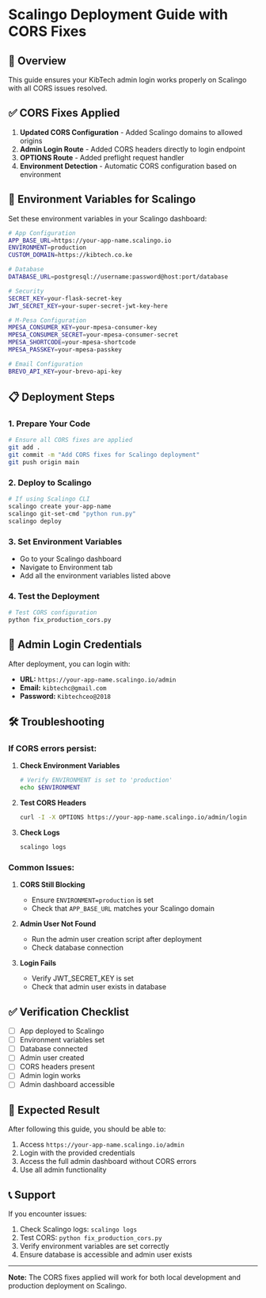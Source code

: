 # Scalingo Deployment Guide with CORS Fixes

## 🚀 Overview

This guide ensures your KibTech admin login works properly on Scalingo with all CORS issues resolved.

## ✅ CORS Fixes Applied

1. **Updated CORS Configuration** - Added Scalingo domains to allowed origins
2. **Admin Login Route** - Added CORS headers directly to login endpoint
3. **OPTIONS Route** - Added preflight request handler
4. **Environment Detection** - Automatic CORS configuration based on environment

## 🔧 Environment Variables for Scalingo

Set these environment variables in your Scalingo dashboard:

```bash
# App Configuration
APP_BASE_URL=https://your-app-name.scalingo.io
ENVIRONMENT=production
CUSTOM_DOMAIN=https://kibtech.co.ke

# Database
DATABASE_URL=postgresql://username:password@host:port/database

# Security
SECRET_KEY=your-flask-secret-key
JWT_SECRET_KEY=your-super-secret-jwt-key-here

# M-Pesa Configuration
MPESA_CONSUMER_KEY=your-mpesa-consumer-key
MPESA_CONSUMER_SECRET=your-mpesa-consumer-secret
MPESA_SHORTCODE=your-mpesa-shortcode
MPESA_PASSKEY=your-mpesa-passkey

# Email Configuration
BREVO_API_KEY=your-brevo-api-key
```

## 📋 Deployment Steps

### 1. **Prepare Your Code**
```bash
# Ensure all CORS fixes are applied
git add .
git commit -m "Add CORS fixes for Scalingo deployment"
git push origin main
```

### 2. **Deploy to Scalingo**
```bash
# If using Scalingo CLI
scalingo create your-app-name
scalingo git-set-cmd "python run.py"
scalingo deploy
```

### 3. **Set Environment Variables**
- Go to your Scalingo dashboard
- Navigate to Environment tab
- Add all the environment variables listed above

### 4. **Test the Deployment**
```bash
# Test CORS configuration
python fix_production_cors.py
```

## 🔐 Admin Login Credentials

After deployment, you can login with:
- **URL:** `https://your-app-name.scalingo.io/admin`
- **Email:** `kibtechc@gmail.com`
- **Password:** `Kibtechceo@2018`

## 🛠️ Troubleshooting

### If CORS errors persist:

1. **Check Environment Variables**
   ```bash
   # Verify ENVIRONMENT is set to 'production'
   echo $ENVIRONMENT
   ```

2. **Test CORS Headers**
   ```bash
   curl -I -X OPTIONS https://your-app-name.scalingo.io/admin/login
   ```

3. **Check Logs**
   ```bash
   scalingo logs
   ```

### Common Issues:

1. **CORS Still Blocking**
   - Ensure `ENVIRONMENT=production` is set
   - Check that `APP_BASE_URL` matches your Scalingo domain

2. **Admin User Not Found**
   - Run the admin user creation script after deployment
   - Check database connection

3. **Login Fails**
   - Verify JWT_SECRET_KEY is set
   - Check that admin user exists in database

## ✅ Verification Checklist

- [ ] App deployed to Scalingo
- [ ] Environment variables set
- [ ] Database connected
- [ ] Admin user created
- [ ] CORS headers present
- [ ] Admin login works
- [ ] Admin dashboard accessible

## 🎯 Expected Result

After following this guide, you should be able to:
1. Access `https://your-app-name.scalingo.io/admin`
2. Login with the provided credentials
3. Access the full admin dashboard without CORS errors
4. Use all admin functionality

## 📞 Support

If you encounter issues:
1. Check Scalingo logs: `scalingo logs`
2. Test CORS: `python fix_production_cors.py`
3. Verify environment variables are set correctly
4. Ensure database is accessible and admin user exists

---

**Note:** The CORS fixes applied will work for both local development and production deployment on Scalingo. 